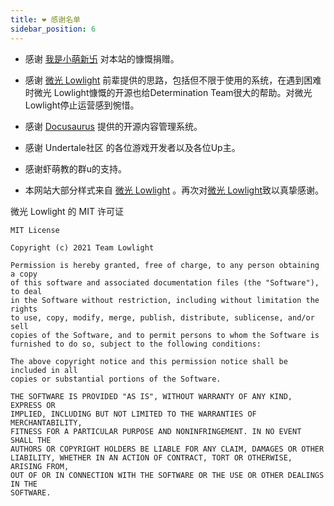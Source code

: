 ```yaml
---
title: ❤ 感谢名单
sidebar_position: 6
---
```


- 感谢 [我是小萌新卐](https://space.bilibili.com/432668032) 对本站的慷慨捐赠。
- 感谢 [微光 Lowlight](https://lowi.ro/) 前辈提供的思路，包括但不限于使用的系统，在遇到困难时微光 Lowlight慷慨的开源也给Determination Team很大的帮助。对微光 Lowlight停止运营感到惋惜。
- 感谢 [Docusaurus](https://docusaurus.io/zh-CN) 提供的开源内容管理系统。
- 感谢 Undertale社区 的各位游戏开发者以及各位Up主。
- 感谢虾萌教的群u的支持。

- 本网站大部分样式来自 [微光 Lowlight](https://lowi.ro/) 。再次对[微光 Lowlight](https://lowi.ro/)致以真挚感谢。

微光 Lowlight 的 MIT 许可证
```
MIT License

Copyright (c) 2021 Team Lowlight

Permission is hereby granted, free of charge, to any person obtaining a copy
of this software and associated documentation files (the "Software"), to deal
in the Software without restriction, including without limitation the rights
to use, copy, modify, merge, publish, distribute, sublicense, and/or sell
copies of the Software, and to permit persons to whom the Software is
furnished to do so, subject to the following conditions:

The above copyright notice and this permission notice shall be included in all
copies or substantial portions of the Software.

THE SOFTWARE IS PROVIDED "AS IS", WITHOUT WARRANTY OF ANY KIND, EXPRESS OR
IMPLIED, INCLUDING BUT NOT LIMITED TO THE WARRANTIES OF MERCHANTABILITY,
FITNESS FOR A PARTICULAR PURPOSE AND NONINFRINGEMENT. IN NO EVENT SHALL THE
AUTHORS OR COPYRIGHT HOLDERS BE LIABLE FOR ANY CLAIM, DAMAGES OR OTHER
LIABILITY, WHETHER IN AN ACTION OF CONTRACT, TORT OR OTHERWISE, ARISING FROM,
OUT OF OR IN CONNECTION WITH THE SOFTWARE OR THE USE OR OTHER DEALINGS IN THE
SOFTWARE.
```
